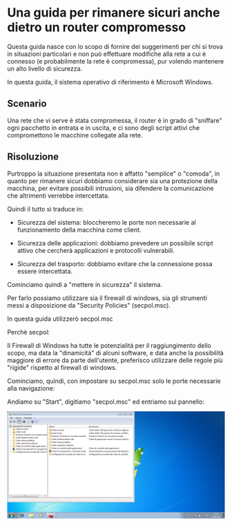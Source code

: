 # Una guida per rimanere sicuri anche dietro un router compromesso

Questa guida nasce con lo scopo di fornire dei suggerimenti per chi si trova in situazioni particolari e non può effettuare modifiche alla rete a cui è connesso (e probabilmente la rete è compromessa), pur volendo mantenere un alto livello di sicurezza.

In questa guida, il sistema operativo di riferimento è Microsoft Windows.

## Scenario

Una rete che vi serve è stata compromessa, il router è in grado di "sniffare" ogni pacchetto in entrata e in uscita, e ci sono degli script attivi che compromettono le macchine collegate alla rete.

## Risoluzione

Purtroppo la situazione presentata non è affatto "semplice" o "comoda", in quanto per rimanere sicuri dobbiamo considerare sia una protezione della macchina, per evitare possibili intrusioni, sia difendere la comunicazione che altrimenti verrebbe intercettata.

Quindi il tutto si traduce in:

- Sicurezza del sistema: bloccheremo le porte non necessarie al funzionamento della macchina come client.

- Sicurezza delle applicazioni: dobbiamo prevedere un possibile script attivo che cercherà applicazioni e protocolli vulnerabili.

- Sicurezza del trasporto: dobbiamo evitare che la connessione possa essere intercettata.

Cominciamo quindi a "mettere in sicurezza" il sistema.

Per farlo possiamo utilizzare sia il firewall di windows, sia gli strumenti messi a disposizione da "Security Policies" (secpol.msc).

In questa guida utilizzerò secpol.msc

Perchè secpol:

Il Firewall di Windows ha tutte le potenzialità per il raggiungimento dello scopo, ma data la "dinamicità" di alcuni software, e data anche la possibilità maggiore di errore da parte dell'utente, preferisco utilizzare delle regole più "rigide" rispetto al firewall di windows.

Cominciamo, quindi, con impostare su secpol.msc solo le porte necessarie alla navigazione:

Andiamo su "Start", digitiamo "secpol.msc" ed entriamo sul pannello:

![Alt text](https://github.com/randomtable/Sec/blob/master/Compromised-Routers/imgs/1.png)
